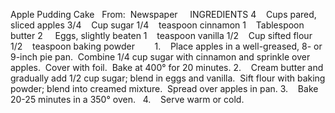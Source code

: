 Apple Pudding Cake
 
From:  Newspaper
 
 
INGREDIENTS
4    Cups pared, sliced apples
3/4    Cup sugar
1/4    teaspoon cinnamon
1    Tablespoon butter
2     Eggs, slightly beaten
1    teaspoon vanilla
1/2    Cup sifted flour
1/2    teaspoon baking powder
    
 
1.    Place apples in a well-greased, 8- or 9-inch pie pan.  Combine 1/4 cup sugar with cinnamon and sprinkle over apples.  Cover with foil.  Bake at 400° for 20 minutes.
2.    Cream butter and gradually add 1/2 cup sugar; blend in eggs and vanilla.  Sift flour with baking powder; blend into creamed mixture.  Spread over apples in pan.
3.    Bake 20-25 minutes in a 350° oven.  
4.    Serve warm or cold.
 
